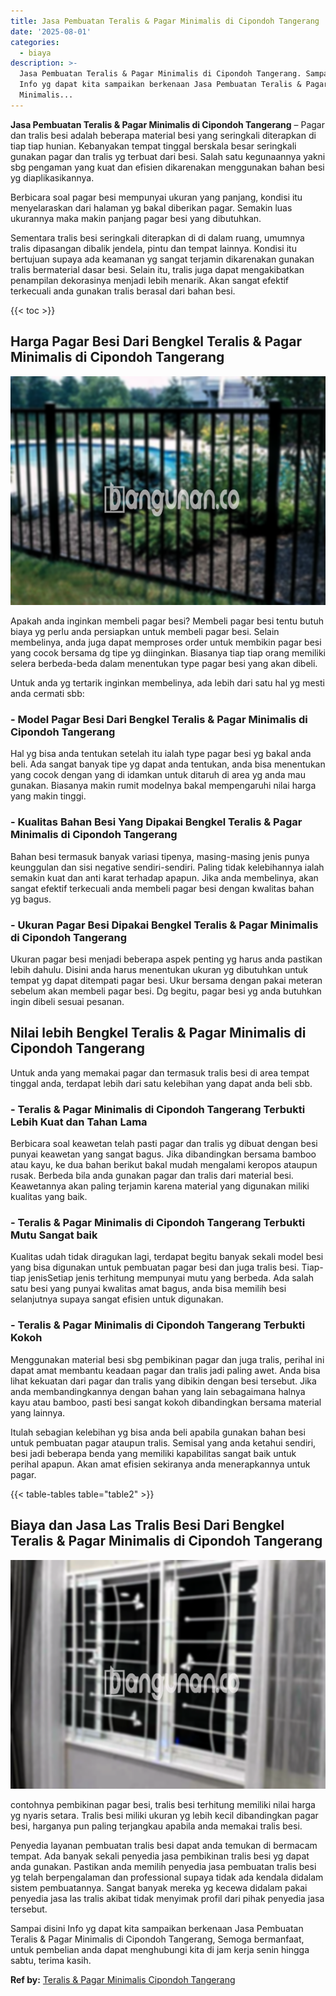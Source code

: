 ```yaml
---
title: Jasa Pembuatan Teralis & Pagar Minimalis di Cipondoh Tangerang
date: '2025-08-01'
categories:
  - biaya
description: >-
  Jasa Pembuatan Teralis & Pagar Minimalis di Cipondoh Tangerang. Sampai disini
  Info yg dapat kita sampaikan berkenaan Jasa Pembuatan Teralis & Pagar
  Minimalis...
---
```


**Jasa Pembuatan Teralis & Pagar Minimalis di Cipondoh Tangerang** – Pagar dan tralis besi adalah beberapa material besi yang seringkali diterapkan di tiap tiap hunian. Kebanyakan tempat tinggal berskala besar seringkali gunakan pagar dan tralis yg terbuat dari besi. Salah satu kegunaannya yakni sbg pengaman yang kuat dan efisien dikarenakan menggunakan bahan besi yg diaplikasikannya.

Berbicara soal pagar besi mempunyai ukuran yang panjang, kondisi itu menyelaraskan dari halaman yg bakal diberikan pagar. Semakin luas ukurannya maka makin panjang pagar besi yang dibutuhkan.

Sementara tralis besi seringkali diterapkan di di dalam ruang, umumnya tralis dipasangan dibalik jendela, pintu dan tempat lainnya. Kondisi itu bertujuan supaya ada keamanan yg sangat terjamin dikarenakan gunakan tralis bermaterial dasar besi. Selain itu, tralis juga dapat mengakibatkan penampilan dekorasinya menjadi lebih menarik. Akan sangat efektif terkecuali anda gunakan tralis berasal dari bahan besi.

{{< toc >}}

## Harga Pagar Besi Dari Bengkel Teralis & Pagar Minimalis di Cipondoh Tangerang

![Jasa Pembuatan Teralis & Pagar Minimalis di Cipondoh Tangerang](/images/pagar-minimalis-murah-04.png)

Apakah anda inginkan membeli pagar besi? Membeli pagar besi tentu butuh biaya yg perlu anda persiapkan untuk membeli pagar besi. Selain membelinya, anda juga dapat memproses order untuk membikin pagar besi yang cocok bersama dg tipe yg diinginkan. Biasanya tiap tiap orang memiliki selera berbeda-beda dalam menentukan type pagar besi yang akan dibeli.

Untuk anda yg tertarik inginkan membelinya, ada lebih dari satu hal yg mesti anda cermati sbb:
### \- Model Pagar Besi Dari Bengkel Teralis & Pagar Minimalis di Cipondoh Tangerang

Hal yg bisa anda tentukan setelah itu ialah type pagar besi yg bakal anda beli. Ada sangat banyak tipe yg dapat anda tentukan, anda bisa menentukan yang cocok dengan yang di idamkan untuk ditaruh di area yg anda mau gunakan. Biasanya makin rumit modelnya bakal mempengaruhi nilai harga yang makin tinggi.

### \- Kualitas Bahan Besi Yang Dipakai Bengkel Teralis & Pagar Minimalis di Cipondoh Tangerang

Bahan besi termasuk banyak variasi tipenya, masing-masing jenis punya keunggulan dan sisi negative sendiri-sendiri. Paling tidak kelebihannya ialah semakin kuat dan anti karat terhadap apapun. Jika anda membelinya, akan sangat efektif terkecuali anda membeli pagar besi dengan kwalitas bahan yg bagus.

### \- Ukuran Pagar Besi Dipakai Bengkel Teralis & Pagar Minimalis di Cipondoh Tangerang

Ukuran pagar besi menjadi beberapa aspek penting yg harus anda pastikan lebih dahulu. Disini anda harus menentukan ukuran yg dibutuhkan untuk tempat yg dapat ditempati pagar besi. Ukur bersama dengan pakai meteran sebelum akan membeli pagar besi. Dg begitu, pagar besi yg anda butuhkan ingin dibeli sesuai pesanan.

## Nilai lebih Bengkel Teralis & Pagar Minimalis di Cipondoh Tangerang

Untuk anda yang memakai pagar dan termasuk tralis besi di area tempat tinggal anda, terdapat lebih dari satu kelebihan yang dapat anda beli sbb.

### \- Teralis & Pagar Minimalis di Cipondoh Tangerang Terbukti Lebih Kuat dan Tahan Lama

Berbicara soal keawetan telah pasti pagar dan tralis yg dibuat dengan besi punyai keawetan yang sangat bagus. Jika dibandingkan bersama bamboo atau kayu, ke dua bahan berikut bakal mudah mengalami keropos ataupun rusak. Berbeda bila anda gunakan pagar dan tralis dari material besi. Keawetannya akan paling terjamin karena material yang digunakan miliki kualitas yang baik.

### \- Teralis & Pagar Minimalis di Cipondoh Tangerang Terbukti Mutu Sangat baik

Kualitas udah tidak diragukan lagi, terdapat begitu banyak sekali model besi yang bisa digunakan untuk pembuatan pagar besi dan juga tralis besi. Tiap-tiap jenisSetiap jenis terhitung mempunyai mutu yang berbeda. Ada salah satu besi yang punyai kwalitas amat bagus, anda bisa memilih besi selanjutnya supaya sangat efisien untuk digunakan.

### \- Teralis & Pagar Minimalis di Cipondoh Tangerang Terbukti Kokoh

Menggunakan material besi sbg pembikinan pagar dan juga tralis, perihal ini dapat amat membantu keadaan pagar dan tralis jadi paling awet. Anda bisa lihat kekuatan dari pagar dan tralis yang dibikin dengan besi tersebut. Jika anda membandingkannya dengan bahan yang lain sebagaimana halnya kayu atau bamboo, pasti besi sangat kokoh dibandingkan bersama material yang lainnya.

Itulah sebagian kelebihan yg bisa anda beli apabila gunakan bahan besi untuk pembuatan pagar ataupun tralis. Semisal yang anda ketahui sendiri, besi jadi beberapa benda yang memiliki kapabilitas sangat baik untuk perihal apapun. Akan amat efisien sekiranya anda menerapkannya untuk pagar.

{{< table-tables table="table2" >}}

## Biaya dan Jasa Las Tralis Besi Dari Bengkel Teralis & Pagar Minimalis di Cipondoh Tangerang

![Jasa Pembuatan Teralis & Pagar Minimalis di Cipondoh Tangerang](/images/teralis-minimalis-murah-21.png)

contohnya pembikinan pagar besi, tralis besi terhitung memiliki nilai harga yg nyaris setara. Tralis besi miliki ukuran yg lebih kecil dibandingkan pagar besi, harganya pun paling terjangkau apabila anda memakai tralis besi.

Penyedia layanan pembuatan tralis besi dapat anda temukan di bermacam tempat. Ada banyak sekali penyedia jasa pembikinan tralis besi yg dapat anda gunakan. Pastikan anda memilih penyedia jasa pembuatan tralis besi yg telah berpengalaman dan professional supaya tidak ada kendala didalam sistem pembuatannya. Sangat banyak mereka yg kecewa didalam pakai penyedia jasa las tralis akibat tidak menyimak profil dari pihak penyedia jasa tersebut.

Sampai disini Info yg dapat kita sampaikan berkenaan Jasa Pembuatan Teralis & Pagar Minimalis di Cipondoh Tangerang, Semoga bermanfaat, untuk pembelian anda dapat menghubungi kita di jam kerja senin hingga sabtu, terima kasih.

**Ref by:** [Teralis & Pagar Minimalis Cipondoh Tangerang](https://id.wikipedia.org/wiki/Teralis)
